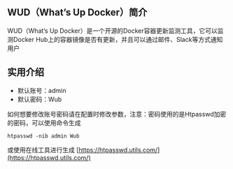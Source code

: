 ## WUD（What’s Up Docker）简介

WUD（What’s Up Docker）是一个开源的Docker容器更新监测工具，它可以监测Docker Hub上的容器镜像是否有更新，并且可以通过邮件、Slack等方式通知用户

## 实用介绍

- 默认账号：admin
- 默认密码：Wub

如何想要修改账号密码请在配置时修改参数，注意：密码使用的是Htpasswd加密的密码，可以使用命令生成

```
htpasswd -nib admin Wub
```
或使用在线工具进行生成
[https://htpasswd.utils.com/](https://htpasswd.utils.com/)